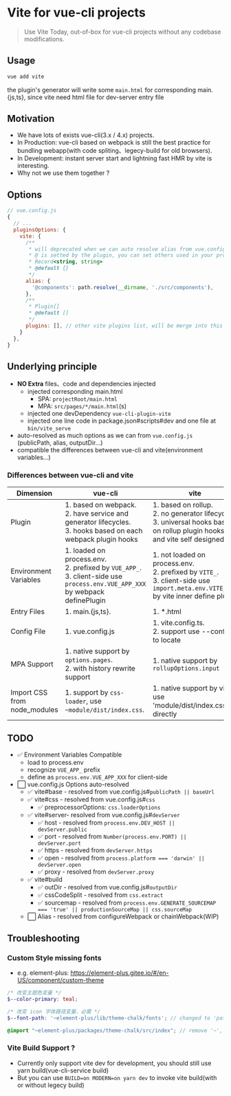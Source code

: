 # Vite for vue-cli projects

> Use Vite Today, out-of-box for vue-cli projects without any codebase modifications.

## Usage
```sh
vue add vite
```
the plugin\'s generator will write some `main.html` for corresponding main.{js,ts}, since vite need html file for dev-server entry file


## Motivation
- We have lots of exists vue-cli(3.x / 4.x) projects.
- In Production: vue-cli based on webpack is still the best practice for bundling webapp(with code spliting、legecy-build for old browsers).
- In Development: instant server start and lightning fast HMR by vite is interesting.
- Why not we use them together ?


## Options
```js
// vue.config.js
{
  // ...
  pluginsOptions: {
    vite: {
      /**
       * will deprecated when we can auto resolve alias from vue.config.js(WIP)
       * @ is setted by the plugin, you can set others used in your projects, like @components
       * Record<string, string>
       * @default {}
       */
      alias: {
        '@components': path.resolve(__dirname, './src/components'),
      },
      /**
       * Plugin[]
       * @default []
       */
      plugins: [], // other vite plugins list, will be merge into this plugin\'s underlying vite.config.ts
    }
  },
}
```


## Underlying principle
- **NO Extra** files、code and dependencies injected
    - injected corresponding main.html
        - SPA: `projectRoot/main.html`
        - MPA: `src/pages/*/main.html`(s)
    - injected one devDependency `vue-cli-plugin-vite`
    - injected one line code in package.json#scripts#dev and one file at `bin/vite_serve`
- auto-resolved as much options as we can from `vue.config.js` (publicPath, alias, outputDir...)
- compatible the differences between vue-cli and vite(environment variables...)


### Differences between vue-cli and vite

| Dimension                 |         vue-cli     |     vite           |
|---------------------------|---------------------|--------------------|
|     Plugin                | 1. based on webpack. <br />2. have service and generator lifecycles. <br />3. hooks based on each webpack plugin hooks | 1. based on rollup. <br />2. no generator lifecycle. <br />3. universal hooks based on rollup plugin hooks and vite self designed |
|     Environment Variables | 1. loaded on process.env. <br />2. prefixed by `VUE_APP_`. <br />3. client-side use `process.env.VUE_APP_XXX` by webpack definePlugin | 1. not loaded on process.env. <br />2. prefixed by `VITE_`. <br />3. client-side use `import.meta.env.VITE_XXX` by vite inner define plugin |
|     Entry Files           | 1. main.{js,ts}.    | 1. *.html          |
|     Config File           | 1. vue.config.js    | 1. vite.config.ts. <br />2. support use --config to locate |
|     MPA Support           | 1. native support by `options.pages`. <br />2. with history rewrite support | 1. native support by `rollupOptions.input` |
|     Import CSS from node_modules | 1. support by `css-loader`, use `~module/dist/index.css`. | 1. native support by vite, use 'module/dist/index.css' directly |


## TODO
- ✅ Environment Variables Compatible
    - load to process.env
    - recognize `VUE_APP_` prefix
    - define as `process.env.VUE_APP_XXX` for client-side
- ⬜️ vue.config.js Options auto-resolved
    - ✅ vite#base - resolved from vue.config.js#`publicPath || baseUrl`
    - ✅ vite#css - resolved from vue.config.js#`css`
        - ✅ preprocessorOptions: `css.loaderOptions`
    - ✅ vite#server- resolved from vue.config.js#`devServer`
        - ✅ host - resolved from `process.env.DEV_HOST || devServer.public`
        - ✅ port - resolved from `Number(process.env.PORT) || devServer.port`
        - ✅ https - resolved from `devServer.https`
        - ✅ open - resolved from `process.platform === 'darwin' || devServer.open`
        - ✅ proxy - resolved from `devServer.proxy`
    - ✅ vite#build
        - ✅ outDir - resolved from vue.config.js#`outputDir`
        - ✅ cssCodeSplit - resolved from `css.extract`
        - ✅ sourcemap - resolved from `process.env.GENERATE_SOURCEMAP === 'true' || productionSourceMap || css.sourceMap`
    - ⬜️ Alias - resolved from configureWebpack or chainWebpack(WIP)


## Troubleshooting

### Custom Style missing fonts
- e.g. element-plus: https://element-plus.gitee.io/#/en-US/component/custom-theme

```scss
/* 改变主题色变量 */
$--color-primary: teal;

/* 改变 icon 字体路径变量，必需 */
$--font-path: '~element-plus/lib/theme-chalk/fonts'; // changed to 'path/to/node_modules/element-plus/lib/theme-chalk/fonts;'

@import "~element-plus/packages/theme-chalk/src/index"; // remove '~', css-loader support it
```

### Vite Build Support ?
- Currently only support vite dev for development, you should still use yarn build(vue-cli-service build)
- But you can use `BUILD=on MODERN=on yarn dev` to invoke vite build(with or without legecy build)

